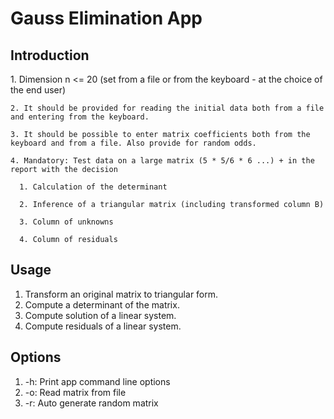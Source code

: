 <h1>Gauss Elimination App </h1>
  <h2>Introduction</h2>
    1. Dimension n <= 20 (set from a file or from the keyboard - at the choice of the end user)

    2. It should be provided for reading the initial data both from a file and entering from the keyboard.

    3. It should be possible to enter matrix coefficients both from the keyboard and from a file. Also provide for random odds.

    4. Mandatory: Test data on a large matrix (5 * 5/6 * 6 ...) + in the report with the decision

      1. Calculation of the determinant

      2. Inference of a triangular matrix (including transformed column B)

      3. Column of unknowns

      4. Column of residuals
  <h2>Usage</h2>
  <ol>
    <li>Transform an original matrix to triangular form.</li>
    <li>Compute a determinant of the matrix.</li>
    <li>Compute solution of a linear system.</li>
    <li>Compute residuals of a linear system.</li>
  </ol>
  <h2>Options</h2>
    <ol>
        <li>-h: Print app command line options</li>
        <li>-o: Read matrix from file</li>
        <li>-r: Auto generate random matrix</li>
    </ol>
  
